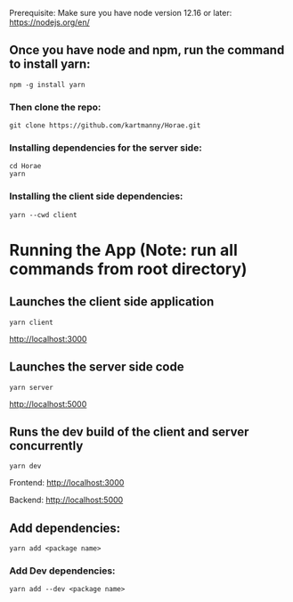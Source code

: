 Prerequisite: Make sure you have node version 12.16 or later: https://nodejs.org/en/

## Once you have node and npm, run the command to install yarn:

```
npm -g install yarn
```

### Then clone the repo:

```
git clone https://github.com/kartmanny/Horae.git
```

### Installing dependencies for the server side:

```
cd Horae
yarn
```

### Installing the client side dependencies:

```
yarn --cwd client
```

# Running the App (Note: run all commands from root directory)

## Launches the client side application

```
yarn client
```

[http://localhost:3000](http://localhost:3000)

## Launches the server side code

```
yarn server
```

[http://localhost:5000](http://localhost:5000)

## Runs the dev build of the client and server concurrently

```
yarn dev
```

Frontend:
[http://localhost:3000](http://localhost:3000)

Backend:
[http://localhost:5000](http://localhost:5000)

## Add dependencies:

```
yarn add <package name>
```

### Add Dev dependencies:

```
yarn add --dev <package name>
```
